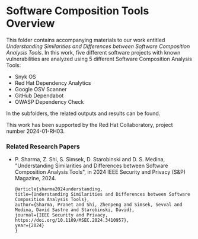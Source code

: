 # Software Composition Tools Overview

This folder contains accompanying materials to our work entitled *Understanding Similarities and Differences between Software Composition Analysis Tools*. In this work, five different software projects with known vulnerabilities are analyzed using 5 different Software Composition Analysis Tools: 
- Snyk OS
- Red Hat Dependency Analytics
- Google OSV Scanner
- GitHub Dependabot
- OWASP Dependency Check

In the subfolders, the related outputs and results can be found. 

This work has been supported by the Red Hat Collaboratory, project number 2024-01-RH03.

### Related Research Papers
- P. Sharma, Z. Shi, S. Simsek, D. Starobinski and D. S. Medina, "Understanding Similarities and Differences between Software Composition Analysis Tools", in 2024 IEEE Security and Privacy (S&P) Magazine, 2024.
    ```
    @article{sharma2024understanding,
    title={Understanding Similarities and Differences between Software Composition Analysis Tools},
    author={Sharma, Pranet and Shi, Zhenpeng and Simsek, Sevval and Medina, David Sastre and Starobinski, David},
    journal={IEEE Security and Privacy, https://doi.org/10.1109/MSEC.2024.3410957},
    year={2024}
    }
    ```


